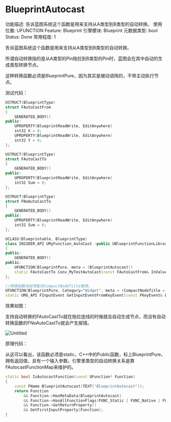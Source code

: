 # BlueprintAutocast

功能描述: 告诉蓝图系统这个函数是用来支持从A类型到B类型的自动转换。
使用位置: UFUNCTION
Feature: Blueprint
引擎模块: Blueprint
元数据类型: bool
Status: Done
常用程度: 1

告诉蓝图系统这个函数是用来支持从A类型到B类型的自动转换。

所谓自动转换指的是从A类型的Pin拖拉到B类型的Pin时，蓝图会在其中自动的生成类型转换节点。

这种转换函数必须是BlueprintPure，因为其实是被动调用的，不带主动执行节点。

测试代码：

```cpp
USTRUCT(BlueprintType)
struct FAutoCastFrom
{
	GENERATED_BODY()
public:
	UPROPERTY(BlueprintReadWrite, EditAnywhere)
	int32 X = 0;
	UPROPERTY(BlueprintReadWrite, EditAnywhere)
	int32 Y = 0;
};

USTRUCT(BlueprintType)
struct FAutoCastTo
{
	GENERATED_BODY()
public:
	UPROPERTY(BlueprintReadWrite, EditAnywhere)
	int32 Sum = 0;
};

USTRUCT(BlueprintType)
struct FNoAutoCastTo
{
	GENERATED_BODY()
public:
	UPROPERTY(BlueprintReadWrite, EditAnywhere)
	int32 Sum = 0;
};

UCLASS(Blueprintable, BlueprintType)
class INSIDER_API UMyFunction_AutoCast :public UBlueprintFunctionLibrary
{
public:
	GENERATED_BODY()
public:
	UFUNCTION(BlueprintPure, meta = (BlueprintAutocast))
	static FAutoCastTo Conv_MyTestAutoCast(const FAutoCastFrom& InValue);
};

//转换函数也经常配合CompactNodeTitle使用。
UFUNCTION(BlueprintPure, Category="Widget", meta = (CompactNodeTitle = "->", BlueprintAutocast))
static UMG_API FInputEvent GetInputEventFromKeyEvent(const FKeyEvent& Event);
```

效果如图：

支持自动转换的FAutoCastTo就在拖拉连线的时候就会自动生成节点，而没有自动转换函数的FNoAutoCastTo就会产生报错。

![Untitled](BlueprintAutocast/Untitled.png)

原理代码：

从这可以看出，该函数必须是static，C++中的Public函数，标上BlueprintPure，拥有返回值，且有一个输入参数。引擎里类型的自动转换关系是靠FAutocastFunctionMap来维护的。

```cpp
static bool IsAutocastFunction(const UFunction* Function)
{
	const FName BlueprintAutocast(TEXT("BlueprintAutocast"));
	return Function
		&& Function->HasMetaData(BlueprintAutocast)
		&& Function->HasAllFunctionFlags(FUNC_Static | FUNC_Native | FUNC_Public | FUNC_BlueprintPure)
		&& Function->GetReturnProperty()
		&& GetFirstInputProperty(Function);
}
```